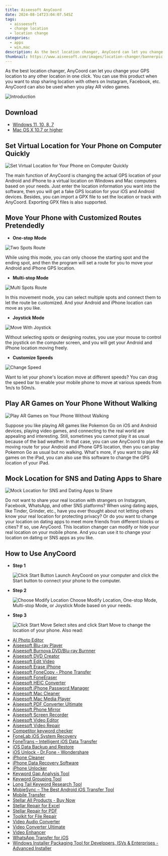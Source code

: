 ```yaml
---
title: Aiseesoft AnyCoord
date: 2024-08-14T23:04:07.545Z
tags: 
  - aisseesoft
  - change location
  - location change
categories: 
  - apps
  - win,mac
description: As the best location changer, AnyCoord can let you change your GPS location to any other location in one click. You can use this product when you want to stop sharing location with others on Instagram, Facebook, etc. AnyCoord can also be used when you play AR video games.
thumbnail: https://www.aiseesoft.com/images/location-changer/bannerpic.png
---
```


As the best location changer, AnyCoord can let you change your GPS location to any other location in one click. You can use this product when you want to stop sharing location with others on Instagram, Facebook, etc. AnyCoord can also be used when you play AR video games.

![Introduction](https://www.aiseesoft.com/images/location-changer/bannerpic.png)

## Download

- [Windows 11, 10, 8, 7](https://secure.2checkout.com/order/checkout.php?PRODS=38751741&QTY=1&AFFILIATE=108875&CART=1)
- [Mac OS X 10.7 or higher](https://secure.2checkout.com/order/checkout.php?PRODS=38751815&QTY=1&AFFILIATE=108875&CART=1)

## Set Virtual Location for Your Phone on Computer Quickly

![Set Virtual Location for Your Phone on Computer Quickly](https://www.aiseesoft.com/images/location-changer/set-virtual-location-on-pc.png)

The main function of AnyCoord is changing the actual GPS location of your Android and iPhone to a virtual location on Windows and Mac computers based on your needs. Just enter the location information you want into the software, then you will get a fake GPS location for your iOS and Android devices. Besides, you can import a GPX file to set the location or track with AnyCoord. Exporting GPX files is also supported.

## Move Your Phone with Customized Routes Pretendedly

-  **One-stop Mode**

![Two Spots Route](https://www.aiseesoft.com/images/location-changer/two-spots-route.png)
  
While using this mode, you can only choose the starting spot and the ending spot, and then the program will set a route for you to move your Android and iPhone GPS location.

-  **Multi-stop Mode**

![Multi Spots Route](https://www.aiseesoft.com/images/location-changer/multi-spots-route.png)

In this movement mode, you can select multiple spots and connect them to let the route be customized. And your Android and iPhone location can move as you like.

-   **Joystick Mode**

![Move With Joystick](https://www.aiseesoft.com/images/location-changer/move-with-joystick.png)
    
Without selecting spots or designing routes, you use your mouse to control the joystick on the computer screen, and you will get your Android and iPhone location moving freely.
    
-   **Customize Speeds**

![Change Speed](https://www.aiseesoft.com/images/location-changer/change-speed.png)
    
Want to let your phone's location move at different speeds? You can drag the speed bar to enable your mobile phone to move at various speeds from 1m/s to 50m/s.

## Play AR Games on Your Phone Without Walking

![Play AR Games on Your Phone Without Walking](https://www.aiseesoft.com/images/location-changer/play-pokemon-go-without-moving.png)

Suppose you like playing AR games like Pokemon Go on iOS and Android devices, playing video games, and connecting to the real world are appealing and interesting. Still, sometimes you cannot play it as usual because of the bad weather. In that case, you can use AnyCoord to plan the moving route for your Android and iPhone GPS location, then you can play Pokemon Go as usual but no walking. What's more, if you want to play AR games on the iPad, you can also use this software to change the GPS location of your iPad.

## Mock Location for SNS and Dating Apps to Share

![Mock Location for SNS and Dating Apps to Share](https://www.aiseesoft.com/images/location-changer/modify-sns-dating-app-location.png)

Do not want to share your real location with strangers on Instagram, Facebook, WhatsApp, and other SNS platforms? When using dating apps, like Tinder, Grinder, etc., have you ever thought about not letting others know your real location for protecting privacy? Or do you want to change your location on dating apps to meet more friends from different blocks or cities? If so, use AnyCoord. This location changer can modify or hide your real location on your mobile phone. And you can use it to change your location on dating or SNS apps as you like.

## How to Use AnyCoord

-   **Step 1**
    
    ![Click Start Button](https://www.aiseesoft.com/images/location-changer/click-start-button.jpg)
    Launch AnyCoord on your computer and click the Start button to connect your phone to the computer.
    
-   **Step 2**
    
    ![Choose Modify Location](https://www.aiseesoft.com/images/location-changer/choose-modify-location.jpg)
    Choose Modify Location, One-stop Mode, Multi-stop Mode, or Joystick Mode based on your needs.
    
-   **Step 3**
    
    ![Click Start Move](https://www.aiseesoft.com/images/location-changer/click-start-move.jpg)
    Select sites and click Start Move to change the location of your phone.
<span class="atpl-alsoreadstyle">Also read:</span>
<div><ul>
<li><a href="https://tools.techidaily.com/aiseesoft/ai-photo-editor/"><u>AI Photo Editor</u></a></li>
<li><a href="https://tools.techidaily.com/aiseesoft/blu-ray-player/"><u>Aiseesoft Blu-ray Player</u></a></li>
<li><a href="https://tools.techidaily.com/aiseesoft/burnova/"><u>Aiseesoft Burnova DVD/Blu-ray Burnner</u></a></li>
<li><a href="https://tools.techidaily.com/aiseesoft/dvd-creator/"><u>Aiseesoft DVD Creator</u></a></li>
<li><a href="https://tools.techidaily.com/aiseesoft/edit-video/"><u>Aiseesoft Edit Video</u></a></li>
<li><a href="https://tools.techidaily.com/aiseesoft/erase-iphone/"><u>Aiseesoft Erase iPhone</u></a></li>
<li><a href="https://tools.techidaily.com/aiseesoft/phone-transfer/"><u>Aiseesoft FoneCopy - Phone Transfer</u></a></li>
<li><a href="https://tools.techidaily.com/aiseesoft/fone-eraser/"><u>Aiseesoft FoneEraser</u></a></li>
<li><a href="https://tools.techidaily.com/aiseesoft/free-heic-converter/"><u>Aiseesoft HEIC Converter</u></a></li>
<li><a href="https://tools.techidaily.com/aiseesoft/iphone-password-manager/"><u>Aiseesoft iPhone Password Manager</u></a></li>
<li><a href="https://tools.techidaily.com/aiseesoft/mac-cleaner/"><u>Aiseesoft Mac Cleaner</u></a></li>
<li><a href="https://tools.techidaily.com/aiseesoft/media-player/"><u>Aiseesoft Mac Media Player</u></a></li>
<li><a href="https://tools.techidaily.com/aiseesoft/pdf-converter-ultimate/"><u>Aiseesoft PDF Converter Ultimate</u></a></li>
<li><a href="https://tools.techidaily.com/aiseesoft/phone-mirror/"><u>Aiseesoft Phone Mirror</u></a></li>
<li><a href="https://tools.techidaily.com/aiseesoft/screen-recorder/"><u>Aiseesoft Screen Recorder</u></a></li>
<li><a href="https://tools.techidaily.com/aiseesoft/video-editor/"><u>Aiseesoft Video Editor</u></a></li>
<li><a href="https://tools.techidaily.com/aiseesoft/video-repair/"><u>Aiseesoft Video Repair</u></a></li>
<li><a href="https://tools.techidaily.com/link-assistant/keyword-research/competitor-tool/"><u>Competitor keyword checker</u></a></li>
<li><a href="https://tools.techidaily.com/aiseesoft/ios-system-recovery/"><u>FoneLab iOS System Recovery</u></a></li>
<li><a href="https://tools.techidaily.com/aiseesoft/ios-transfer/"><u>FoneTrans – Intelligent iOS Data Transfer</u></a></li>
<li><a href="https://tools.techidaily.com/aiseesoft/ios-data-backup-and-restore/"><u>iOS Data Backup and Restore</u></a></li>
<li><a href="https://tools.techidaily.com/ios-unlock-dr-fone-wondershare/"><u>iOS Unlock - Dr.Fone - Wondershare</u></a></li>
<li><a href="https://tools.techidaily.com/aiseesoft/iphone-cleaner/"><u>iPhone Cleaner</u></a></li>
<li><a href="https://tools.techidaily.com/stellardata-recovery/data-recovery-ios/"><u>iPhone Data Recovery Software</u></a></li>
<li><a href="https://tools.techidaily.com/aiseesoft/iphone-unlocker/"><u>iPhone Unlocker</u></a></li>
<li><a href="https://tools.techidaily.com/link-assistant/keyword-research/keyword-gap/"><u>Keyword Gap Analysis Tool</u></a></li>
<li><a href="https://tools.techidaily.com/link-assistant/keyword-research/keyword-grouper/"><u>Keyword Grouping Tool</u></a></li>
<li><a href="https://tools.techidaily.com/link-assistant/keyword-research/long-tail-keyword-research-tool/"><u>Long Tail Keyword Research Tool</u></a></li>
<li><a href="https://tools.techidaily.com/aiseesoft/mobiesync/"><u>MobieSync – The Best Android iOS Transfer Tool</u></a></li>
<li><a href="https://tools.techidaily.com/aiseesoft/mobile-transfer/"><u>Mobile Transfer</u></a></li>
<li><a href="https://tools.techidaily.com/stellardata-recovery/buy-now/"><u>Stellar All Products - Buy Now</u></a></li>
<li><a href="https://tools.techidaily.com/stellardata-recovery/repaire-for-excel/"><u>Stellar Repair for Excel</u></a></li>
<li><a href="https://tools.techidaily.com/stellardata-recovery/repair-for-pdf/"><u>Stellar Repair for PDF</u></a></li>
<li><a href="https://tools.techidaily.com/stellardata-recovery/file-repair-toolkit/"><u>Toolkit for File Repair</u></a></li>
<li><a href="https://tools.techidaily.com/aiseesoft/audio-converter/"><u>Video Audio Converter</u></a></li>
<li><a href="https://tools.techidaily.com/aiseesoft/video-converter-ultimate/"><u>Video Converter Ultimate</u></a></li>
<li><a href="https://tools.techidaily.com/aiseesoft/video-enhancer/"><u>Video Enhancer</u></a></li>
<li><a href="https://tools.techidaily.com/aiseesoft/whatsapp-transfer-for-ios/"><u>WhatsApp Transfer for iOS</u></a></li>
<li><a href="https://tools.techidaily.com/advancedinstaller/"><u>Windows Installer Packaging Tool for Developers, ISVs & Enterprises - Advanced Installer</u></a></li>
</ul></div>

<ins class="adsbygoogle"
      style="display:block"
      data-ad-client="ca-pub-7571918770474297"
      data-ad-slot="8358498916"
      data-ad-format="auto"
      data-full-width-responsive="true"></ins>